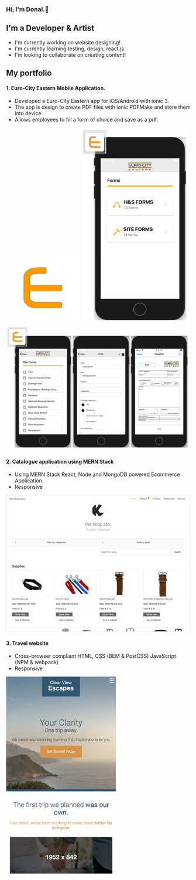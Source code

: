 ### Hi, I'm Donal.:wave: 

## I'm a Developer & Artist

* I'm currently working on website designing!
* I'm currently learning testing, design, react.js
* I'm looking to collaborate on creating content!

## My portfolio

#### 1. Euro-City Eastern Mobile Application. 
  * Developed a Euro-City Eastern app for iOS/Android with ionic 3.
  * The app is design to create PDF files with ionic PDFMake and store them into device.
  * Allows employees to fill a form of choice and save as a pdf.
  
<img src="https://github.com/dpjm94/portfolio/blob/master/app/assets/images/icon.png" width="200">
<img src="https://github.com/dpjm94/portfolio/blob/master/app/assets/images/Screenshot%202020-08-07%20at%2018.49.32.png" width="300">
<img src="https://github.com/dpjm94/portfolio/blob/master/app/assets/images/Screenshot%202020-08-07%20at%2018.48.50.png" width="600">



#### 2. Catalogue application using MERN Stack
   * Using MERN Stack React, Node and MongoDB powered Ecommerce Application.
   * Responsive
   
 <img src="https://github.com/dpjm94/portfolio/blob/master/app/assets/images/Screenshot%202020-08-10%20at%2021.44.53.png" width="600">

#### 3.  Travel website 
   * Cross-browser compliant HTML, CSS (BEM & PostCSS) JavaScript (NPM & webpack)
   * Responsive 
   
   <img src="https://github.com/dpjm94/portfolio/blob/master/app/assets/images/Screenshot%202020-08-10%20at%2022.11.19.png" width="300">
